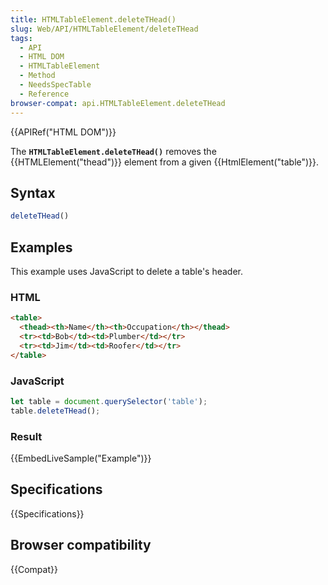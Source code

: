 ```yaml
---
title: HTMLTableElement.deleteTHead()
slug: Web/API/HTMLTableElement/deleteTHead
tags:
  - API
  - HTML DOM
  - HTMLTableElement
  - Method
  - NeedsSpecTable
  - Reference
browser-compat: api.HTMLTableElement.deleteTHead
---
```

{{APIRef("HTML DOM")}}

The **`HTMLTableElement.deleteTHead()`** removes the
{{HTMLElement("thead")}} element from a given {{HtmlElement("table")}}.

## Syntax

```js
deleteTHead()
```

## Examples

This example uses JavaScript to delete a table's header.

### HTML

```html
<table>
  <thead><th>Name</th><th>Occupation</th></thead>
  <tr><td>Bob</td><td>Plumber</td></tr>
  <tr><td>Jim</td><td>Roofer</td></tr>
</table>
```

### JavaScript

```js
let table = document.querySelector('table');
table.deleteTHead();
```

### Result

{{EmbedLiveSample("Example")}}

## Specifications

{{Specifications}}

## Browser compatibility

{{Compat}}
